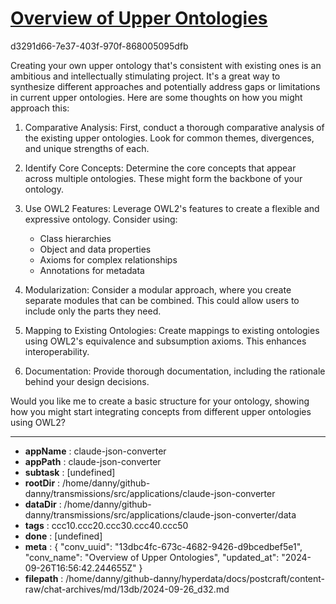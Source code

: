 # [Overview of Upper Ontologies](https://claude.ai/chat/13dbc4fc-673c-4682-9426-d9bcedbef5e1)

d3291d66-7e37-403f-970f-868005095dfb

 Creating your own upper ontology that's consistent with existing ones is an ambitious and intellectually stimulating project. It's a great way to synthesize different approaches and potentially address gaps or limitations in current upper ontologies. Here are some thoughts on how you might approach this:

1. Comparative Analysis:
First, conduct a thorough comparative analysis of the existing upper ontologies. Look for common themes, divergences, and unique strengths of each.

2. Identify Core Concepts:
Determine the core concepts that appear across multiple ontologies. These might form the backbone of your ontology.

3. Use OWL2 Features:
Leverage OWL2's features to create a flexible and expressive ontology. Consider using:

   - Class hierarchies
   - Object and data properties
   - Axioms for complex relationships
   - Annotations for metadata

4. Modularization:
Consider a modular approach, where you create separate modules that can be combined. This could allow users to include only the parts they need.

5. Mapping to Existing Ontologies:
Create mappings to existing ontologies using OWL2's equivalence and subsumption axioms. This enhances interoperability.

6. Documentation:
Provide thorough documentation, including the rationale behind your design decisions.

Would you like me to create a basic structure for your ontology, showing how you might start integrating concepts from different upper ontologies using OWL2?

---

* **appName** : claude-json-converter
* **appPath** : claude-json-converter
* **subtask** : [undefined]
* **rootDir** : /home/danny/github-danny/transmissions/src/applications/claude-json-converter
* **dataDir** : /home/danny/github-danny/transmissions/src/applications/claude-json-converter/data
* **tags** : ccc10.ccc20.ccc30.ccc40.ccc50
* **done** : [undefined]
* **meta** : {
  "conv_uuid": "13dbc4fc-673c-4682-9426-d9bcedbef5e1",
  "conv_name": "Overview of Upper Ontologies",
  "updated_at": "2024-09-26T16:56:42.244655Z"
}
* **filepath** : /home/danny/github-danny/hyperdata/docs/postcraft/content-raw/chat-archives/md/13db/2024-09-26_d32.md